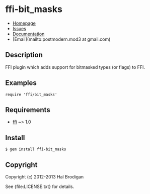 # ffi-bit_masks

* [Homepage](https://github.com/postmodern/ffi-bit_masks#readme)
* [Issues](https://github.com/postmodern/ffi-bit_masks/issues)
* [Documentation](http://rubydoc.info/gems/ffi-bit_masks/frames)
* [Email](mailto:postmodern.mod3 at gmail.com)

## Description

FFI plugin which adds support for bitmasked types (or flags) to FFI.

## Examples

    require 'ffi/bit_masks'

## Requirements

* [ffi](https://github.com/ffi/ffi#readme) ~> 1.0

## Install

    $ gem install ffi-bit_masks

## Copyright

Copyright (c) 2012-2013 Hal Brodigan

See {file:LICENSE.txt} for details.
